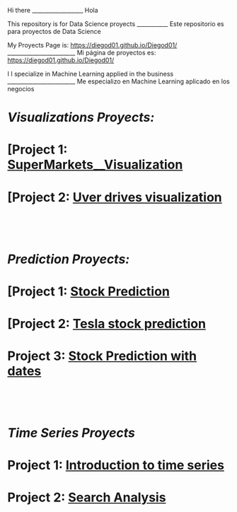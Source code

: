 Hi there                  __________________                         Hola 

This repository is for Data Science proyects  ___________          Este repositorio es para proyectos de Data Science


My Proyects Page is: https://diegod01.github.io/Diegod01/   ________________________       Mi página de proyectos es: https://diegod01.github.io/Diegod01/       

I I specialize in Machine Learning applied in the business    ________________________      Me especializo en Machine Learning aplicado en los negocios

# *Visualizations Proyects:*
# [Project 1: [SuperMarkets__Visualization](https://github.com/Diegod01/Portafolio-Briefcase/blob/main/SuperMarkets__Visualization.ipynb)

# [Project 2: [Uver drives visualization](https://github.com/Diegod01/PortafolioBriefcase/blob/n/Uber.ipynb)


⠀⠀⠀⠀⠀⠀⠀⠀
⠀⠀⠀⠀⠀⠀⠀⠀

⠀⠀⠀⠀⠀⠀⠀⠀
⠀⠀⠀⠀⠀⠀⠀⠀
⠀⠀⠀⠀⠀⠀⠀⠀
# *Prediction Proyects:*
# [Project 1: [Stock Prediction](https://github.com/Diegod01/Portafolio-Briefcase/blob/main/Predicci%C3%B3n_acciones.ipynb)

# [Project 2: [Tesla stock prediction](https://github.com/Diegod01/Portafolio-Briefcase/blob/main/Predicci%C3%B3n_acciones2.ipynb)

# Project 3: [Stock Prediction with dates](https://github.com/Diegod01/Portafolio-Briefcase/blob/main/Predicciones_con_fechas.ipynb)



⠀⠀⠀
⠀⠀⠀⠀⠀⠀⠀⠀


⠀⠀⠀⠀⠀⠀⠀⠀

# *Time Series Proyects*
# Project 1: [Introduction to time series](https://github.com/Diegod01/Portafolio-Briefcase/blob/main/Introducci%C3%B3_series_de_tiempo.ipynb)

# Project 2: [Search Analysis](https://github.com/Diegod01/Portafolio-Briefcase/blob/main/An%C3%A1lisis_B%C3%BAsquedas.ipynb)



